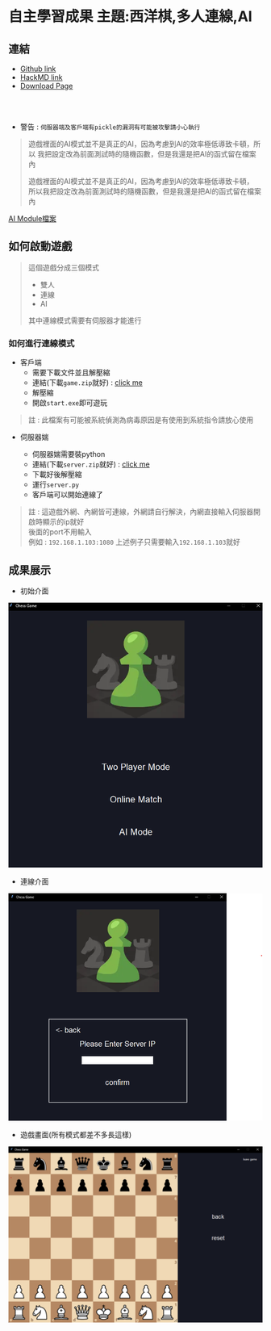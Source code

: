 # 自主學習成果 主題:西洋棋,多人連線,AI

## 連結

* [Github link](<https://github.com/qwerty121938/Self-directed-Learning> "GIthub")
* [HackMD link](<https://hackmd.io/C75PLF7YSBKOHbeb2zwwWw> "HackMD")
* [Download Page](<https://github.com/qwerty121938/Self-directed-Learning/releases/tag/v1.1> "Download")

<br></br>
* 警告 : `伺服器端及客戶端有pickle的漏洞有可能被攻擊請小心執行`
> 遊戲裡面的AI模式並不是真正的AI，因為考慮到AI的效率極低導致卡頓，所以
> 我把設定改為前面測試時的隨機函數，但是我還是把AI的函式留在檔案內
> 
> 遊戲裡面的AI模式並不是真正的AI，因為考慮到AI的效率極低導致卡頓，  
> 所以我把設定改為前面測試時的隨機函數，但是我還是把AI的函式留在檔案內

[AI Module檔案](./client/ai_module.py)
## 如何啟動遊戲

>這個遊戲分成三個模式
>* 雙人
>* 連線
>* AI
>
>其中連線模式需要有伺服器才能進行


### 如何進行連線模式
* 客戶端
    * 需要下載文件並且解壓縮
    * 連結(下載`game.zip`就好) : [click me](<https://github.com/qwerty121938/Self-directed-Learning/releases/tag/v1.1> "Download")
    * 解壓縮
    * 開啟`start.exe`即可遊玩

>註 : 此檔案有可能被系統偵測為病毒原因是有使用到系統指令請放心使用

* 伺服器媏
    
    
    * 伺服器媏需要裝python
    * 連結(下載`server.zip`就好) : [click me](<https://github.com/qwerty121938/Self-directed-Learning/releases/tag/v1.1> "Download")
    * 下載好後解壓縮
    * 運行`server.py`
    * 客戶端可以開始連線了
    

>註 : 這遊戲外網、內網皆可連線，外網請自行解決，內網直接輸入伺服器開啟時顯示的ip就好  
>後面的port不用輸入  
>例如 : `192.168.1.103:1080`
>上述例子只需要輸入`192.168.1.103`就好


## 成果展示

- 初始介面

![alt 文字](./picture/initial.png "初始介面")

- 連線介面

![alt 文字](./picture/online-game.png "連線介面")  

- 遊戲畫面(所有模式都差不多長這樣)

![alt 文字](./picture/two-players-game.png "遊戲畫面")  

